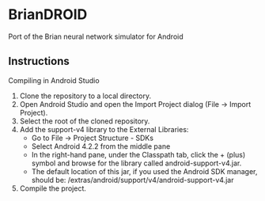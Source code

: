 BrianDROID
==========

Port of the Brian neural network simulator for Android

Instructions
------------

Compiling in Android Studio

1. Clone the repository to a local directory.
2. Open Android Studio and open the Import Project dialog (File -> Import Project).
3. Select the root of the cloned repository.
4. Add the support-v4 library to the External Libraries:
    - Go to File -> Project Structure - SDKs
    - Select Android 4.2.2 from the middle pane
    - In the right-hand pane, under the Classpath tab, click the + (plus) symbol and browse for the library called android-support-v4.jar.
    - The default location of this jar, if you used the Android SDK manager, should be: <android-sdk root>/extras/android/support/v4/android-support-v4.jar
5. Compile the project.


